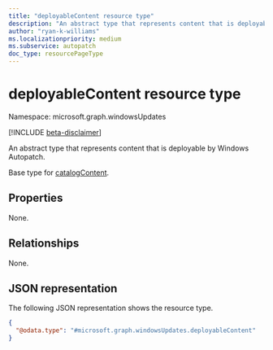 ```yaml
---
title: "deployableContent resource type"
description: "An abstract type that represents content that is deployable by Windows Autopatch."
author: "ryan-k-williams"
ms.localizationpriority: medium
ms.subservice: autopatch
doc_type: resourcePageType
---
```


# deployableContent resource type

Namespace: microsoft.graph.windowsUpdates

[!INCLUDE [beta-disclaimer](../../includes/beta-disclaimer.md)]

An abstract type that represents content that is deployable by Windows Autopatch.

Base type for [catalogContent](../resources/windowsupdates-catalogcontent.md).

## Properties
None.

## Relationships
None.

## JSON representation
The following JSON representation shows the resource type.
<!-- {
  "blockType": "resource",
  "@odata.type": "microsoft.graph.windowsUpdates.deployableContent"
}
-->
``` json
{
  "@odata.type": "#microsoft.graph.windowsUpdates.deployableContent"
}
```

